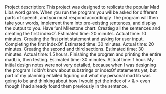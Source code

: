 Project description:
    This project was designed to replicate the popular Mad Libs word game. When you run the program you will be asked for different parts of speech,
    and you must respond accordingly. The program will then take your words, implement them into pre-existing sentences, and display the output to 
    you. Have fun!
Milestone chart:
    Creating all the sentences and creating the first indexOf. Estimated time: 20 minutes. Actual time: 10 minutes.
    Creating the first print statement and asking for user input. Completing the first indexOf. Estimated time: 30 minutes. Actual time: 20 minutes.
    Creating the second and third sections. Estimated time: 30 minutes. Actual time: 1.5 hours. 
    Finishing the program and printing the entire madLib, then testing. Estimated time: 30 minutes. Actual time: 1 hour.
My initial design notes were not very detailed, because when I was designing the program I didn't know about substrings or indexOf statements yet, 
but part of my planning entailed figuring out what my personal mad lib was going to be and thinking about how I would get the index of < & > even
though I had already found them previously in the sentence.
